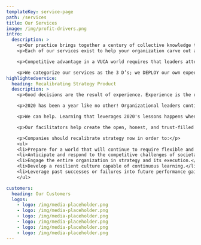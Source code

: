 ```yaml
---
templateKey: service-page
path: /services
title: Our Services
image: /img/profit-drivers.png
intro:
  description: >
    <p>Our practice brings together a century of collective knowledge to bring unique and valuable insights to bear for our clients. We help clients prepare to survive, thrive, and profitably grow in an increasingly volatile, uncertain, complex, & ambiguous (VUCA) marketplace.</p>
    <p>Each of our services exist to help your organization carve out a lasting competitive advantage in your markets.</p>

    <p>Competitive advantage in a VUCA world requires that leaders attend to two key process: the “strategy complex” and the culture. Strategy teams that respond well focus on core issues, adapt to changing circumstances, and work to deepen their knowledge of their business and industries. When supported by a culture with strong shared values, respect for all, and a natural curiosity, companies win. They maintain strategic advantage over time.</p>

    <p>We categorize our services as the 3 D’s; we DEPLOY our own expertise to provide custom analysis on strategic risks and solutions, we help executive teams DESIGN and implement their own sustainable programs, and we help organizations DEVELOP and perfect their strategic risk capabilities through training and evaluation services.</p>
highlightedservice:
  heading: Recalibrating Strategy Product
  description: >
    <p>Good decisions are the result of experience. Experience is the result of bad decisions.</p>

    <p>2020 has been a year like no other! Organizational leaders continue to face an unprecedented decision environment as the first half of the year ends. Teams have had no playbook to consult for guidance in handling the Coronavirus economic hard-stop, and the now lurching restart. The current focus on racial injustice also raises difficult questions for leaders and it generates pressure for lasting change. Looking back 6 months, some decisions have been good, and others have yielded "experience;" however, most teams lack the time and energy to catch their breath. Teams need to cull out the important lessons from this frenzied time and decide what to start, what to stop, and what to keep doing for a profitable 2021.</p>

    <p>We can help. Learning that leverages 2020's lessons happens when leaders carve out dedicated time and space for their team to explore, catalog, and reflect on past actions and determine what worked and what didn’t. We provide skilled and objective facilitators and a  structured workshop format that helps senior teams brings their most important decisions and issues to the surface. Our process ensures that the work leads to actionable outcomes. We know that deep reflection, and the learning that leads to wisdom, is some of the hardest work executive teams will ever do; however, the enlightenment they gain helps turn their past experiences into better future decisions.</p>

    <p>Our facilitators help create the open, honest, and trust-filled environment needed for your team to critically assess recent and current decisions and actions. This enables the deep learning that improves future business performance.  Our work begins with a rigorous assessment of your strategic position, and the key assets and processes that drive your competitive advantage.  We facilitate a workshop that reviews important recent decisions and actions for their impact on strategy.  We then help your team turn this knowledge into the wisdom that will enhance future effectiveness. As the process ends, your team will have an actionable plan for success that includes the dates and dollars the hold people accountable.</p>

    <p>Companies should recalibrate strategy now in order to:</p>
    <ul>
    <li>Prepare for a world that will continue to require flexible and adaptive actions.</li>
    <li>Anticipate and respond to the competitive challenges of societal mega-trends.</li>
    <li>Engage the entire organization in strategy and its execution.</li>
    <li>Develop a resilient culture capable of continuous learning.</li>
    <li>Leverage past successes or failures into future performance gains.</li>
    </ul>

customers:
  heading: Our Customers
  logos:
    - logo: /img/media-placeholder.png
    - logo: /img/media-placeholder.png
    - logo: /img/media-placeholder.png
    - logo: /img/media-placeholder.png
    - logo: /img/media-placeholder.png
    - logo: /img/media-placeholder.png
---
```

